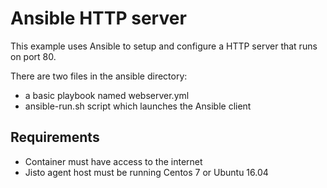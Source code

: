 # Ansible HTTP server  
  
This example uses Ansible to setup and configure a HTTP server 
that runs on port 80.

There are two files in the ansible directory:
* a basic playbook named webserver.yml
* ansible-run.sh script which launches the Ansible client

## Requirements

* Container must have access to the internet
* Jisto agent host must be running Centos 7 or Ubuntu 16.04
